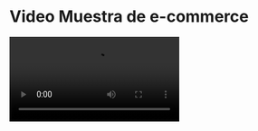 <h1>Video Muestra de e-commerce</h1>
<video class="w-100" src="./public/video/e-commerce.webm"></video>